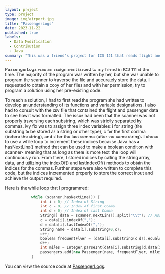 ```yaml
---
layout: project
type: project
image: img/airport.jpg
title: "PassengerLogs"
date: 2023-11-22
published: true
labels:
  - Data Modification
  - Contribution
  - Java
summary: "This was a friend's project for ICS 111 that reads flight and passenger data from a file then modifies the data to output as desired on the console, the latter of which I programmed a fix for."
---
```



PassengerLogs was an assignment issued to my friend in ICS 111 at the time. The majority of the program was written by her, but she was unable to program the scanner to traverse the file and accurately store the data. I requested to obtain a copy of her files and with her permission, try to program a solution using her pre-existing code.

To reach a solution, I had to first read the program she had written to develop an understanding of its functions and variable designations. I also had to consult with the csv file that contained the flight and passenger data to see how it was formatted. The issue had been that the scanner was not properly traversing each substring, which was strictly separated by commas. My fix was to assign three index variables: i for string (the substring to be stored as a string or other type), c for the first comma (before the string), and d for the last comma (after the same string). I chose to use a while loop to increment these indices because Java has a hasNextLine() method that can be used to make a boolean condition with scanner- meaning that as long as there is more text, the loop will continuously run. From there, I stored indices by calling the string array, data, and utilizing the indexOf() and lastIndexOf() methods to obtain the indices for the commas. Further steps were also written to complete this code, but the indices incremented properly to store the correct input and achieve the output required.

Here is the while loop that I programmed:

```cpp
            while (scanner.hasNextLine()) {
            	int i = 0; // Index of String
            	int c = 0; // Index of first Comma
            	int d = 0; // Index of last Comma
                String[] data = scanner.nextLine().split("\\t"); // Assuming tab-separated data
                c = data[i].indexOf(",");
                d = data[i].lastIndexOf(",");
                String name = data[i].substring(0,c);
                c++;
                boolean frequentFlyer = (data[i].substring(c,d)).equalsIgnoreCase("TRUE");
                d++;
                int miles = Integer.parseInt(data[i].substring(d,data[i].length()));
                passengers.add(new Passenger(name, frequentFlyer, miles));
            }
```

You can view the source code at [PassengerLogs](https://github.com/kngcr/PassengerLogs).
